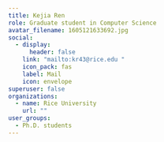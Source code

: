 ```yaml
---
title: Kejia Ren
role: Graduate student in Computer Science
avatar_filename: 1605121633692.jpg
social:
  - display:
      header: false
    link: "mailto:kr43@rice.edu "
    icon_pack: fas
    label: Mail
    icon: envelope
superuser: false
organizations:
  - name: Rice University
    url: ""
user_groups:
  - Ph.D. students
---
```

